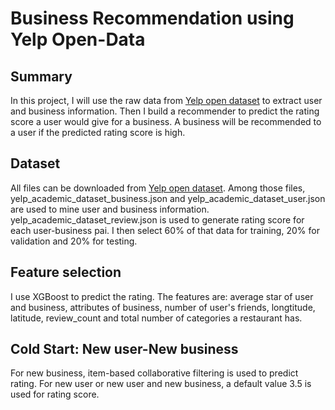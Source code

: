 # Business Recommendation using Yelp Open-Data
## Summary
In this project, I will use the raw data from [Yelp open dataset](https://www.yelp.com/dataset) to extract user and business information. 
Then I build a recommender to predict the rating score a user would give for a business. A business will be recommended to a user if the predicted rating score is high.
## Dataset
All files can be downloaded from [Yelp open dataset](https://www.yelp.com/dataset).
Among those files, yelp_academic_dataset_business.json and yelp_academic_dataset_user.json are used to mine user and business information.
yelp_academic_dataset_review.json is used to generate rating score for each user-business pai. I then select 60% of that data for training, 20% for validation and 20% for testing.
## Feature selection
I use XGBoost to predict the rating. The features are: average star of user and business, attributes of business,
number of user's friends, longtitude, latitude, review_count and total number of categories a restaurant has.
## Cold Start: New user-New business
For new business, item-based collaborative filtering is used to predict rating.
For new user or new user and new business, a default value 3.5 is used for rating score.
